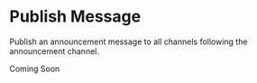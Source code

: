# Publish Message
Publish an announcement message to all channels following the announcement channel.

Coming Soon
